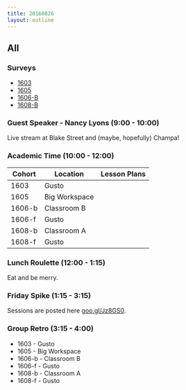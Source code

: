 ```yaml
---
title: 20160826
layout: outline
---
```


## All

### Surveys

* [1603]()
* [1605]()
* [1606-B]()
* [1608-B]()

### Guest Speaker - Nancy Lyons (9:00 - 10:00)
Live stream at Blake Street and (maybe, hopefully) Champa!

### Academic Time (10:00 - 12:00)
| Cohort | Location | Lesson Plans |
| ------ | -------- | ------------ |
| 1603   | Gusto |  |
| 1605   | Big Workspace | |
| 1606-b | Classroom B | |
| 1606-f | Gusto |  |
| 1608-b | Classroom A | |
| 1608-f | Gusto |  |

### Lunch Roulette (12:00 - 1:15)
Eat and be merry.

### Friday Spike (1:15 - 3:15)
Sessions are posted here [goo.gl/Jz8GS0](goo.gl/Jz8GS0).

### Group Retro (3:15 - 4:00)
* 1603 - Gusto
* 1605 - Big Workspace
* 1606-b - Classroom B
* 1606-f - Gusto
* 1608-b - Classroom A
* 1608-f - Gusto
